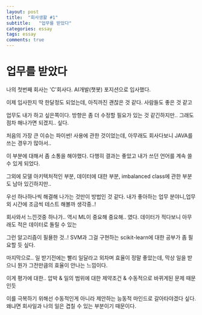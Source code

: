 ```yaml
---
layout: post
title:  "회사생활 #1"
subtitle:   "업무를 받았다"
categories: essay
tags: essay
comments: true
---
```


# 업무를 받았다

나의 첫번째 회사는 'C'회사다. AI개발(챗봇) 포지션으로 입사했다.

이제 입사한지 딱 한달정도 되었는데, 아직까진 괜찮은 것 같다. 사람들도 좋은 것 같고

업무도 내가 하고 싶은쪽이다. 방향은 좀 더 수정할 필요가 있는 것 같긴하지만.. 그래도 점차 해나가면 되겠지.. 싶다.

처음의 가장 큰 이슈는 파이썬! 사용에 관한 것이었는데, 아무래도 회사다보니 JAVA를 쓰는 경우가 많아서..

이 부분에 대해서 좀 소통을 해야했다. 다행히 결과는 좋았고 내가 쓰던 언어를 계속 쓸수 있게 되었다.

그외에 모델 아키텍처적인 부분, 데이터에 대한 부분, imbalanced class에 관한 부분도 남아 있긴하지만..

우선 하나하나씩 해결해 나가는 것만이 방법인 것 같다. 내가 좋아하는 업무 분야니,업무외 시간에 조금씩 테스트 해볼까 생각중..!

회사와서 느낀것중 하나가.. 역시 ML이 중요해 중요해.. 였다. 데이터가 적다보니 아무래도 적은 데이터로 돌릴 수 있는

그런 알고리즘이 필욜한 것..! SVM과 그걸 구현하는 scikit-learn에 대한 공부가 좀 필요할 듯 싶다.

마지막으로.. 일 받기전에는 빨리 일달라고 외차며 효율이 정말 좋았는데, 막상 일을 받으니 뭔가 그전만큼의 효율이 안나는 느낌이다.

이게 평가에 대한.. 압박 & 일의 범위에 대한 제약조건 & 수동적으로 바뀌게된 문제 때문인듯

이를 극복하기 위해선 수동적인게 아니라 제안하는 능동적 마인드로 갈아타야겠다 싶다. 왜냐면 회사일과 나의 일은 겹칠 수 있는 부분이기 때문이다.
